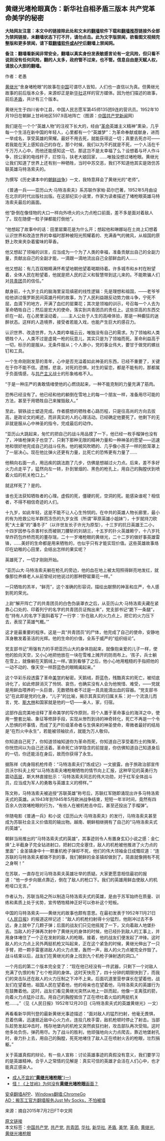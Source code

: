  <h2>黄继光堵枪眼真伪：新华社自相矛盾三版本 共产党革命美学的秘密</h2> <p class="notice"><b>大陆网友注意：本文中的链接除此处和文末的<a href="https://github.com/bannedbook/fanqiang" >翻墙</a>软件下载和<a href="https://github.com/killgcd/justmysocks/blob/master/README.md">翻墙推荐</a>链接外全部为禁网链接，未翻墙状态下打不开，请勿点击。此为文字版禁闻，欲看图文视频完整版和更多禁闻，请下载<a href="https://github.com/bannedbook/fanqiang">翻墙软件或APP</a>后翻墙上禁闻网。</p><p>备注：翻墙看新闻非常安全，翻墙以真实身份发表敏感言论有一定风险，但只看不说则没有任何风险，翻的人太多，政府管不过来，也不管。信息自由是天赋人权，请放心大胆的翻墙。</b></p>  <div class="entry"> <p>作者：老愚</p> <p><a href="https://www.bannedbook.org/bnews/tag/%e9%bb%84%e7%bb%a7%e5%85%89/" class="st_tag internal_tag" rel="tag" title="标签 黄继光 下的日志">黄继光</a>“舍身堵枪眼”的故事在<span class='wp_keywordlink_affiliate'><a href="https://www.bannedbook.org/" title="中国" target="_blank">中国</a></span>可谓尽人皆知，人们也一直信以为真。但黄继光故事的前后版本众多，来源却正是新<a href="https://www.bannedbook.org/bnews/tag/%E5%8D%8E%E7%A4%BE/" class="st_tag internal_tag" rel="tag" title="标签 华社 下的日志">华社</a>这样的官方媒体。因为他们描述的故事，前后<a href="https://www.bannedbook.org/bnews/tag/%E7%9F%9B%E7%9B%BE/" class="st_tag internal_tag" rel="tag" title="标签 矛盾 下的日志">矛盾</a>，共计有三个版本。</p> <p></p> <p>黄继光生于四川省中江县，中国人民志愿军第45师135团9连的营讯员。1952年10月19日在朝鲜上甘岭地区597.9高地阵亡（图源：<a href="https://www.bannedbook.org/bnews/tag/%e4%b8%ad%e5%9b%bd%e5%85%b1%e4%ba%a7%e5%85%9a/" class="st_tag internal_tag" rel="tag" title="标签 中国共产党 下的日志">中国共产党</a><span class='wp_keywordlink_affiliate'><a href="https://www.bannedbook.org/" title="新闻">新闻</a></span>网）</p> <p>我们是在一个个“英雄人物”的注视下长大的，经由“<a href="https://www.bannedbook.org/bnews/tag/%e9%9d%a9%e5%91%bd/" class="st_tag internal_tag" rel="tag" title="标签 革命 下的日志">革命</a>英雄主义精神”熏染，几乎每一个生活在新中国的年轻人，心里都有一个“英雄梦”：为革命奉献或献身，进而一举成名，享受英雄的荣耀。最好不用去死，就能获得这一切；真要去死亦可——若我能在天上感知自己的存在，那个时候，我们以为不朽就是不死，一个人活在千千万万人心中，而他还能感知这一切，那这岂不是太幸福了么？设想着与坏人作斗争，捞公家的电线杆子，拦惊马，扶老大娘回家，……唯独没想过堵枪眼。黄继光让我们知道了世界上还有别一种牺牲，当时中苏交恶，我们不知道他其实是效仿苏联英雄马特洛索夫的。</p> <p>为撰写《历史课本中的<span class='wp_keywordlink'><a href="https://www.bannedbook.org/forum2/topic1037.html" title="朝鲜战争——李奇微回忆录" target="_blank">朝鲜战争</a></span>》一文，我特意拜会了黄继光的“老师”。</p> <p>《普通一兵——亚历山大·马特洛索夫》系苏联作家帕·茹尔巴著，1952年5月由设在北京的时代出版社出版。在这部纪实小说里，作家为读者描述了堵枪眼英雄马特洛索夫最后的画面。</p> <p>他“卧倒在像怪物的大口一样向外喷火的火力点枪口前面，差不多是面对着敌人了。现在随便一粒子弹都能打倒他”。</p> <p>“他想起了故事中的话：田里罂粟花是为什么开；想起他和琳娜站在土岗上幻想着认识世界和改造世界的幸福时那种被阳光照耀着的、充满香气的微风，从祖国的原野上吹来夹杂着蜜味的草香。</p> <p>他又想起了领袖的训言，应当成为一个为了人类的幸福，准备贡献出自己的全副力量，贡献出自己的全副才能，一滴跟一滴地流出自己全部鲜血的人……</p>  <p>他又想起：有几百双眼睛满怀希望地朝他望着喝期待着。许多城市和乡村在盼望着，全体人民在盼望着，他就是把人民的正义和智慧带到这儿来的。不能欺骗人们对<a href="https://www.bannedbook.org/bnews/tag/%e5%85%b1%e9%9d%92%e5%9b%a2/" class="st_tag internal_tag" rel="tag" title="标签 共青团 下的日志">共青团</a>员的信任。”</p> <p>献身前，十九岁士兵的脑海里呈现缜密的线性逻辑：先是理想和祖国，——老爷爷给他讲过俄罗斯民间英雄丹柯的故事，为了人民利益跟反动势力做斗争，宁死不屈，血滴下的地方，开满了血红的罂粟花；其次是领袖的训示，号召每一个人去为革命牺牲自己；然后是宏大的使命，落实到共青团员的责任上。这些崇高的东西交织在一起，在心房里滚动着，……主人公处于人生的高峰体验，那是一种癫狂的迷醉状态。这样的人造境界，接受者若能入戏，也能产生巨大的感召力。</p> <p>认识世界、改造世界，为人类的幸福云云，唯独没有自己的需求。为了领袖和人类牺牲个人，人类不过是虚晃一枪的玩意儿，其实只是为了领袖而死。革命利益高于一切，标示的是服从，无条件服从；个人渺小，党的事业伟大，要甘于做党的螺丝钉和工具。</p> <p>一个生命刚刚发芽的青年，心中是否充溢着如此神圣的东西，已经不重要了，关键在于你不能不信。遗憾，悲哀，对死的恐惧，对生的留恋，都是不能有的，那都属于负面情感，与<span class='wp_keywordlink'><a href="https://www.bannedbook.org/forum2/topic6177.html" title="《共产主义的终极目的》" target="_blank">共产主义</a></span>战士的形象格格不入。</p> <p>“于是一种庄严的勇敢情绪使他的心燃烧起来，一种不能克制的力量充满了筋肉。</p> <p>恐怖已经没有了。他已经和他的躺倒在雪地上的每一个朋友一样，准备用尽可能的方法，甚至于用牺牲自己来摧毁敌人。”</p> <p>至此，钢铁战士塑造完成。作者臆想的牺牲者心路历程，只是往高尚的方向去拔高，是政论文的阐述，而非真实的人的心理活动。已经确定他要死了。他剩下的无非就是服从心中神圣的指令，完成最后的动作。</p> <p>“亚历山大跳起来，匆忙的把自己的战斗用品摸了一下，他已经一枚手榴弹也没有了，冲锋枪弹夹子也空了、只剩下那种无限的精神力量和一种神圣的愿望——迅速地和很好地完成自己的战斗任务。他的被风吹晒的、几乎像小孩子一样的脸笼罩上了一层决心。现在他比弹火还更有力量，比死亡的恐怖更有力量了……</p> <p>他稍向右面一点，用迅疾的跳法跑了几步，仿佛是想越过火力点。后来，差不多好火力点走平了，猛然向左一转，扑到冒烟的、黑色的枪孔上，用自己的胸膛伏到喷着火焰的机关枪口上。”</p> <p>就这样死了？是的。</p>  <p>谁也无法获知牺牲者的心理。虚假的死，僵硬的死，空洞的死。能感染谁呢？相信者，不得不相信奇迹的人们。</p> <p>十九岁，如此年轻，这是不能不让人心生怜悯的。在中共的英雄人物长廊里，最小的有为抢救公社羊群而冻伤的九岁女孩（所谓“草原英雄小姐妹”），十岁就持刀砍死“大土豪”的“潘冬子”（以许世友长子许光为原型），十三岁的抗日英雄王二小，十四岁因参与杀害村长而被铡刀腰斩的刘胡兰，十五岁的扑火英雄赖宁，十八岁托举炸药包炸桥而死的董存瑞，二十一岁堵枪眼的黄继光，二十二岁的做好事英雄雷锋，……美好的生命都是用来牺牲的，也似乎只有才能实现价值。这些英雄故事烙印在幼稚的心田里，会结出怎样的果实呢？</p> <p>英雄死了，一切才刚刚开始。</p> <p>“亚历山大·马特洛索夫躺在枪孔的旁边，他的血在地上被太阳照得鲜亮地发红，就像那位养蜂老人从前曾经对他说过的那种野罂粟花一样。”</p> <p>一只牺牲的羔羊，“鲜亮”，这个准确的形容词，描绘出献祭的神圣和庄严，令人感到死的荣光。</p> <p>上尉“解开阵亡了的共青团员的白色伪装罩衣之后，从亚历山大·马特洛索夫藏在紧靠心口处的、印着列宁的名字的共青团员证掏出来”，党支部书记“跪下一条腿”，在“持有人的名字下面斜着写了一行字：‘扑在敌人的火力点上，把它的火力压下去，表现了英雄气概。’”</p> <p>这才是最重要的程序。这是一具“共青团员”的尸体，他完成了自己的使命，安静地浑身散发着圣洁的光辉。他的生命的价值，全系于威严的“组织结论”。</p> <p>党支部书记“用强有力的手把亚历山大的身体抱起来，就像抱亲爱的儿子一样，使他的脸向天空，又小心地把他放在一块在雪堆上摊开的防雨布上。‘孩子，兵士躺在雪上，就像躺在天鹅绒上一样。’直到看够了之后，他小心地用粗糙的手指把他的一动不动的、像天空一样蔚蓝色的眼睛阖起来。”</p> <p>这个华彩乐段透露了革命<a href="https://www.bannedbook.org/bnews/tag/%E7%BE%8E%E5%AD%A6/" class="st_tag internal_tag" rel="tag" title="标签 美学 下的日志">美学</a>的秘密。天鹅绒，蔚蓝色，残酷真实的死亡，被彻底诗化了，如此修辞消灭了怜悯、哀伤，也确实没有人会为他惋惜、难受，——党就是用鲜血喂养的一头巨兽，无数牺牲者不过是一具具能滴出血的容器。“党支部书记”在此即是党的化身，“儿子”的比喻，揭示其真实的归属关系：对一个流浪儿而言，党、<span class='wp_keywordlink'><a href="https://www.bannedbook.org/forum2/topic1256.html" title="斯大林（上、中、下册）" target="_blank">斯大林</a></span>和国家就是他的一切——亲人，家，归宿。</p> <p>这部作品完美地诠释了革命美学的写作原则，将个人置于革命事业的海洋之中，使用一整套比喻、象征等修辞手段，实现从惨烈到诗的神奇转化，死亡不再是一个令人恐惧的坏事情，而成了无产阶级革命者与生俱来的神圣使命，卑微者最好的结局是“在烈火中永生”，若能被领袖钦点，就能为万人敬仰。</p>  <p>你知道自己死了，你知道领袖知道你为革命而死，你知道自己享受着烈士的殊荣，你恍惚间以为自己还活着。革命死亡诗学隐含的前提是，你仿佛知道自己知道身后的一切，你还能活在身后，故而你获得了永生。</p> <p>据陈祥《肉身阻机枪传奇：“马特洛索夫们”炼成记》一文披露，由于旅政治部宣传员沃尔科夫上校“以马特洛索夫堵枪眼牺牲的情节向上汇报，这种罕见的英勇行为震动<span class='wp_keywordlink_affiliate'><a href="https://www.bannedbook.org/bnews/ccpdope/" title="中共高层内幕" target="_blank">高层</a></span>，斯大林直接批示：‘马特洛索夫同志的伟大功勋，对于红军全体战斗员，应当成为军人的勇敢与英雄主义的榜样。’”</p> <p>陈文称，马特洛索夫被追授“苏联英雄”称号后，苏联红军随即涌现出许多马特洛索夫式的英雄。从1943年到1945年5月欧洲战争结束，短短一年半时间，竟然有四百余人仿效堵枪眼的行为，“有些人在被机枪击中后，甚至还投出了手榴弹”。</p> <p>伴随电影《普通一兵》和小说《亚历山大·马特洛索夫》的发行，马特洛索夫甚至成为苏联社会主义价值观的输出物。越南、朝鲜相继拥有了自己的“马特洛索夫式的英雄”。</p> <p>朝鲜当局推出的“马特洛索夫式的英雄”，其事迹则令人有置身玄幻小说之感：金仁焕“上半截身子完全钻进射口，把射口完全塞住，敌人的机枪被他推进了火力点的里面”；金圣镇身中十一颗重机枪子弹却不死，他们的伟大领袖金日成慨叹道：“连苏联的马特洛索夫都做不到的事，我们朝鲜的金圣镇却做到了。简直就像拥有不死之身啊！”</p> <p>在苏联，一直存在对马特洛索夫英雄壮举的质疑。大家更愿意相信最初的报道：“他一步步向据点靠近，倒在了敌人的枪口下。我们的英雄用鲜血使敌人的机枪哑口无言。”</p> <p>作者认为，苏联当局之所以制造马特洛索夫式的英雄，是由于苏军始终在质量、训练和素质上处于劣势，宣传牺牲精神正好可以弥补这个短板。</p> <p>中国的马特洛索夫——黄继光的故事也颇有意思。在最初发表于1952年11月21日《<span class='wp_keywordlink'><a href="https://www.bannedbook.org/forum2/topic109.html" title="透视人民日报" target="_blank">人民日报</a></span>》的报道这样记述：“敌人的机枪扫射得十分猛烈，他刚冲过去不多远，身上就中了几颗子弹；后面的战友们只见他摇晃了一下，又向着敌人地堡扑去。当敌人的子弹再次射中了黄继光的身体的时候，他已经扑到敌人的工事上，并用身体堵住了一个正在发射的敌人的枪眼。接着，他的战友们便发起了冲锋。这时敌人的火力点上另外两挺机枪又叫起来，正在这个紧急的时候，黄继光伸出了一只手臂，把一颗手雷塞进敌人的火力点里，轰然一声，敌人的火力点被完全炸毁了。战斗结束以后，战友们在黄继光的身上找到九个机枪子弹射透的洞口。”</p> <p>一个月后的第二个版本完全变了：“现在他已经没有一件武器，只剩下一个对敌人充满了仇恨的有了七个枪洞的身体。这时天快亮了，四十分钟的期限快到了，而我们的突击队还在敌人的火力压制之下冲不上来。后面坑道里营参谋长在望着他，战友们在望着他，祖国人民在望着他，他的母亲也在望着他，马特洛索夫的英雄行为在鼓舞着他。这时，战友们看见黄继光突然从地上一跃而起，他像一支离弦的箭，向着火力点猛扑过去。用自己的胸膛抵住了正在喷吐着火焰的两挺机关枪……。”（见《人民日报》1952年12月20日《马特洛索夫式的英雄黄继光》一文）</p> <p>再看看新华网刊登的最新黄继光事迹描述：“面对敌人的猛烈扫射，他毫无畏惧，忍着伤痛，迅速抵近敌中心火力点，连投几枚手雷，敌机枪顿时停止了射击。当部队趁势发起冲击时，残存地堡内的机枪又突然疯狂扫射，攻击部队再次受阻。这时他多处负伤，弹药用尽。为了战斗的胜利，他顽强地向火力点爬去，靠近地堡射孔时，奋力扑上去，用自己的胸膛，死死地堵住了敌人正在喷射火舌的枪眼，壮烈捐躯。”</p>  <p>关于英雄真假的辩论，有一些人宣称：讨论英雄事迹的真假没有意义，我们要学习的是英雄精神。合乎人之常情的见解是：真实可信的英雄才会活在人们心中，也才能真正感染人。</p> <ul class='op-related-articles' title='相关阅读'> <li><a href='https://www.bannedbook.org/bnews/lifebaike/20200527/1334909.html' target='_blank'>成人不宜的“<b>黄继光堵枪眼</b>”(一)</a></li> <li><a href='https://www.bannedbook.org/bnews/lifebaike/20190523/1132406.html' target='_blank'>怪！《上甘岭》为何没有<b>黄继光堵枪眼</b>画面？</a></li> </ul> <div class="texttj"> <a href="https://github.com/bannedbook/fanqiang/wiki/%E7%A6%81%E9%97%BB%E7%BD%91%E5%AE%89%E5%8D%93%E7%BF%BB%E5%A2%99%E6%96%B0%E9%97%BBAPP" target="_blank">安卓翻墙APP</a>、<a href="https://github.com/bannedbook/fanqiang/wiki/Chrome%E4%B8%80%E9%94%AE%E7%BF%BB%E5%A2%99%E5%8C%85" target="_blank">Windows翻墙:ChromeGo</a><br/> <a href="https://github.com/killgcd/justmysocks/blob/master/README.md" target="_blank">AD：搬瓦工官方翻墙服务Just My Socks，不怕被墙</a> </div><p>来源：摘自2015年7月2日FT中文网</p><a name='sharetosocial'></a>         <div><a href='https://www.bannedbook.org/bnews/lifebaike/20180921/1001174.html'>原文链接</a></div>  </div><!--END ENTRY--> <div class="postfooter"> <div>本文标签：<a href="https://www.bannedbook.org/bnews/tag/%e4%b8%ad%e5%9b%bd%e5%85%b1%e4%ba%a7%e5%85%9a/" rel="tag">中国共产党</a>, <a href="https://www.bannedbook.org/bnews/tag/%e5%85%b1%e4%ba%a7%e5%85%9a/" rel="tag">共产党</a>, <a href="https://www.bannedbook.org/bnews/tag/%e5%85%b1%e9%9d%92%e5%9b%a2/" rel="tag">共青团</a>, <a href="https://www.bannedbook.org/bnews/tag/%E5%8D%8E%E7%A4%BE/" rel="tag">华社</a>, <a href="https://www.bannedbook.org/bnews/tag/%e6%96%b0%e5%8d%8e%e7%a4%be/" rel="tag">新华社</a>, <a href="https://www.bannedbook.org/bnews/tag/%E7%9F%9B%E7%9B%BE/" rel="tag">矛盾</a>, <a href="https://www.bannedbook.org/bnews/tag/%E7%BE%8E%E5%AD%A6/" rel="tag">美学</a>, <a href="https://www.bannedbook.org/bnews/tag/%e9%9d%a9%e5%91%bd/" rel="tag">革命</a>, <a href="https://www.bannedbook.org/bnews/tag/%e9%bb%84%e7%bb%a7%e5%85%89/" rel="tag">黄继光</a>, <a href="https://www.bannedbook.org/bnews/tag/%e9%bb%84%e7%bb%a7%e5%85%89%e5%a0%b5%e6%9e%aa%e7%9c%bc/" rel="tag">黄继光堵枪眼</a></div>  </div><!--END POSTFOOTER--> 